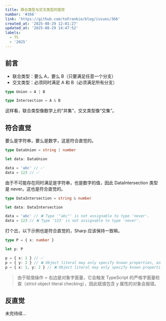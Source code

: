 ```yaml
---
title: 联合类型与交叉类型的错觉
number: '#366'
link: 'https://github.com/toFrankie/blog/issues/366'
created_at: '2025-08-29 12:01:27'
updated_at: '2025-08-29 14:47:52'
labels:
  - TS
  - '2025'
---
```

## 前言

- 联合类型：要么 A，要么 B（只要满足任意一个分支）
- 交叉类型：必须同时满足 A 和 B（必须满足所有分支）

```ts
type Union = A | B

type Intersection = A & B
```

这样看，联合类型像数学上的“并集”，交叉类型像“交集”。

## 符合直觉

要么是字符串，要么是数字，这是符合直觉的。

```ts
type DataUnion = string | number

let data: DataUnion

data = 'abc' // ✅
data = 123 // ✅
```
由于不可能存在同时满足是字符串，也是数字的值，因此 DataIntersection 类型是 never。这也是符合直觉的。

```ts
type DataIntersection = string & number

let data: DataIntersection

data = 'abc' // ❌ Type '"abc"' is not assignable to type 'never'.
data = 123 // ❌ Type '123' is not assignable to type 'never'.
```

打个岔，以下示例也是符合直觉的，Sharp 应该保持一致嘛。

```ts
type P = { x: number }

let p: P

p = { x: 1 } // ✅
p = { y: 2 } // ❌ Object literal may only specify known properties, and 'y' does not exist in type 'P'.
p = { x: 1, y: 2 } // ❌ Object literal may only specify known properties, and 'y' does not exist in type 'P'.
```

> 由于赋值操作 = 右边是对象字面量，它会触发 TypeScript 的严格字面量检查（strict object literal checking），因此赋值包含 y 属性的对象会报错。

## 反直觉

未完待续...
